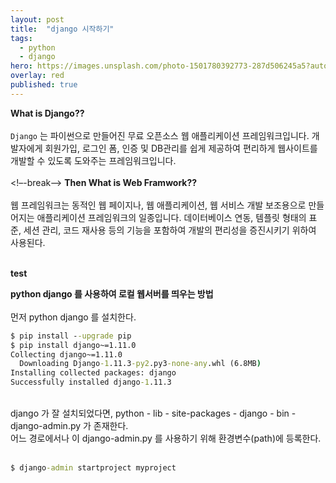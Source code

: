 ```yaml
---
layout: post
title:  "django 시작하기"
tags:
  - python
  - django
hero: https://images.unsplash.com/photo-1501780392773-287d506245a5?auto=format&fit=crop&w=1350&q=60&ixid=dW5zcGxhc2guY29tOzs7Ozs%3D
overlay: red
published: true
---
```


**What is Django??**
<br><br>
`Django` 는 파이썬으로 만들어진 무료 오픈소스 웹 애플리케이션 프레임워크입니다. 개발자에게 회원가입, 로그인 폼, 인증 및 DB관리를 쉽게 제공하여 편리하게 웹사이트를 개발할 수 있도록 도와주는 프레임워크입니다.
<br><br>
<!–-break-–>
**Then What is Web Framwork??**
<br><br>
웹 프레임워크는 동적인 웹 페이지나, 웹 애플리케이션, 웹 서비스 개발 보조용으로 만들어지는 애플리케이션 프레임워크의 일종입니다. 데이터베이스 연동, 템플릿 형태의 표준, 세션 관리, 코드 재사용 등의 기능을 포함하여 개발의 편리성을 증진시키기 위하여 사용된다.
<br><br>

**test**

**python django 를 사용하여 로컬 웹서버를 띄우는 방법**
<br><br>
먼저 python django 를 설치한다.
```cmd
$ pip install --upgrade pip
$ pip install django~=1.11.0
Collecting django~=1.11.0
  Downloading Django-1.11.3-py2.py3-none-any.whl (6.8MB)
Installing collected packages: django
Successfully installed django-1.11.3
```
<br>
django 가 잘 설치되었다면, python - lib - site-packages - django - bin - django-admin.py 가 존재한다.<br>
어느 경로에서나 이 django-admin.py 를 사용하기 위해 환경변수(path)에 등록한다.
<br><br>



```cmd
$ django-admin startproject myproject
```

